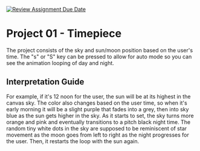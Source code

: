 [![Review Assignment Due Date](https://classroom.github.com/assets/deadline-readme-button-22041afd0340ce965d47ae6ef1cefeee28c7c493a6346c4f15d667ab976d596c.svg)](https://classroom.github.com/a/L4a_CO1A)
# Project 01 - Timepiece
The project consists of the sky and sun/moon position based on the user's time. 
The "s" or "S" key can be pressed to allow for auto mode so you can see the 
animation looping of day and night. 

## Interpretation Guide
For example, if it's 12 noon for the user, the sun will be at its highest in the canvas sky. 
The color also changes based on the user time, so when it's early morning it will be a slight 
purple that fades into a grey, then into sky blue as the sun gets higher in the sky. As it starts to set,
the sky turns more orange and pink and eventually transitions to a pitch black night time. The random tiny white dots in 
the sky are supposed to be reminiscent of star movement as the moon goes from left to right as the night progresses for the user. 
Then, it restarts the loop with the sun again.


